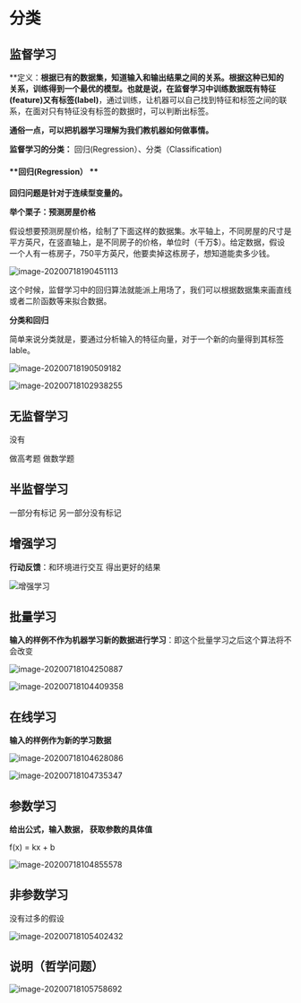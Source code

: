 # 分类

## 监督学习

**定义：**根据已有的数据集，知道输入和输出结果之间的关系。根据这种已知的关系，训练得到一个最优的模型。**也就是说，在监督学习中训练数据**既有特征(feature)又有标签(label)**，通过训练，让机器可以自己找到特征和标签之间的联系，在面对只有特征没有标签的数据时，可以判断出标签。



 **通俗一点，可以把机器学习理解为我们教机器如何做事情。**

**监督学习的分类：** 回归(Regression）、分类（Classification)



#### **回归(Regression） **

**回归问题是针对于连续型变量的。**

**举个栗子：预测房屋价格**

假设想要预测房屋价格，绘制了下面这样的数据集。水平轴上，不同房屋的尺寸是平方英尺，在竖直轴上，是不同房子的价格，单位时（千万$）。给定数据，假设一个人有一栋房子，750平方英尺，他要卖掉这栋房子，想知道能卖多少钱。

![image-20200718190451113](https://raw.githubusercontent.com/yanzhenxing123/blogImg/master/typora202008/22/112014-767689.png)

这个时候，监督学习中的回归算法就能派上用场了，我们可以根据数据集来画直线或者二阶函数等来拟合数据。



**分类和回归**

简单来说分类就是，要通过分析输入的特征向量，对于一个新的向量得到其标签lable。

![image-20200718190509182](https://raw.githubusercontent.com/yanzhenxing123/blogImg/master/typora202008/22/112016-673302.png)

![image-20200718102938255](https://raw.githubusercontent.com/yanzhenxing123/blogImg/master/typora202008/22/112021-476938.png)

## 无监督学习

没有

做高考题 做数学题 







## 半监督学习

一部分有标记 另一部分没有标记







## 增强学习

**行动反馈**：和环境进行交互 得出更好的结果

![增强学习](https://raw.githubusercontent.com/yanzhenxing123/blogImg/master/typora202008/22/112034-707977.png)



## 批量学习

**输入的样例不作为机器学习新的数据进行学习**：即这个批量学习之后这个算法将不会改变



![image-20200718104250887](https://raw.githubusercontent.com/yanzhenxing123/blogImg/master/typora202008/22/112100-991894.png)



![image-20200718104409358](https://raw.githubusercontent.com/yanzhenxing123/blogImg/master/typora202008/22/112103-500382.png)





## 在线学习

**输入的样例作为新的学习数据**

![image-20200718104628086](https://raw.githubusercontent.com/yanzhenxing123/blogImg/master/typora202008/22/112108-256474.png)



![image-20200718104735347](https://raw.githubusercontent.com/yanzhenxing123/blogImg/master/typora202008/22/112112-834614.png)





## 参数学习

**给出公式，输入数据， 获取参数的具体值**

f(x) = kx + b

![image-20200718104855578](https://raw.githubusercontent.com/yanzhenxing123/blogImg/master/typora202008/22/112122-128068.png)





## 非参数学习

没有过多的假设

![image-20200718105402432](https://raw.githubusercontent.com/yanzhenxing123/blogImg/master/typora202008/22/112128-686926.png)





## 说明（哲学问题）

![image-20200718105758692](https://raw.githubusercontent.com/yanzhenxing123/blogImg/master/typora202008/22/112132-793504.png)

